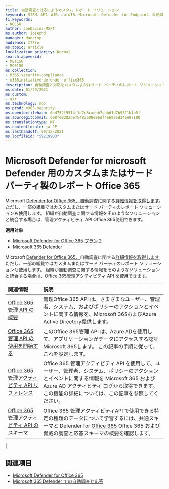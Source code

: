 ```yaml
---
title: 自動調査と対応によるカスタム レポート ソリューション
keywords: SIEM、API、AIR、autoIR、Microsoft Defender for Endpoint、自動調査、統合、カスタム レポート
f1.keywords:
- NOCSH
author: JoeDavies-MSFT
ms.author: josephd
manager: dansimp
audience: ITPro
ms.topic: article
localization_priority: Normal
search.appverid:
- MET150
- MOE150
ms.collection:
- M365-security-compliance
- m365initiative-defender-office365
description: 自動調査と対応をカスタムまたはサード パーティのレポート ソリューションに統合する方法について説明します。
ms.date: 01/29/2021
ms.custom:
- air
ms.technology: mdo
ms.prod: m365-security
ms.openlocfilehash: 6ed752f9514f1d2c8cadeb7cbbd1d7b9311b1b5f
ms.sourcegitcommit: d08fe0282be75483608e96df4e6986d346e97180
ms.translationtype: MT
ms.contentlocale: ja-JP
ms.lasthandoff: 09/12/2021
ms.locfileid: "59219903"
---
```

# <a name="custom-or-third-party-reporting-solutions-for-microsoft-defender-for-office-365"></a>Microsoft Defender for microsoft Defender 用のカスタムまたはサード パーティ製のレポート Office 365

Microsoft [Defender for Office 365、](defender-for-office-365.md)自動調査に関する[詳細情報を取得します](air-view-investigation-results.md)。 ただし、一部の組織ではカスタムまたはサード パーティのレポート ソリューションも使用します。 組織が自動調査に関する情報を[](office-365-air.md)そのようなソリューションと統合する場合は、管理アクティビティ API Office 365使用できます。

**適用対象**
- [Microsoft Defender for Office 365 プラン 2](defender-for-office-365.md)
- [Microsoft 365 Defender](../defender/microsoft-365-defender.md)

Microsoft [Defender for Office 365、](defender-for-office-365.md)自動調査に関する[詳細情報を取得します](air-view-investigation-results.md)。 ただし、一部の組織ではカスタムまたはサード パーティのレポート ソリューションも使用します。 組織が自動調査に関する情報をそのようなソリューションと統合する場合は、Office 365管理アクティビティ API を使用できます。

|関連情報|説明|
|:---|:---|
|[Office 365 管理 API の概要](/office/office-365-management-api/office-365-management-apis-overview)|管理Office 365 API は、さまざまなユーザー、管理者、システム、およびポリシーのアクションとイベントに関する情報を、Microsoft 365およびAzure Active Directory提供します。|
|[Office 365 管理 API の使用を開始する](/office/office-365-management-api/get-started-with-office-365-management-apis)|このOffice 365管理 API は、Azure ADを使用して、アプリケーションがデータにアクセスする認証Microsoft 365します。 この記事の手順に従って、これを設定します。|
|[Office 365 管理アクティビティ API リファレンス](/office/office-365-management-api/office-365-management-activity-api-reference)|Office 365 管理アクティビティ API を使用して、ユーザー、管理者、システム、ポリシーのアクションとイベントに関する情報を Microsoft 365 および Azure AD アクティビティ ログから取得できます。 この機能の詳細については、この記事を参照してください。|
|[Office 365 管理アクティビティ API のスキーマ](/office/office-365-management-api/office-365-management-activity-api-schema)|Office 365 管理アクティビティ[](/office/office-365-management-api/office-365-management-activity-api-schema#common-schema)API で使用できる特定の種類のデータについて学習するには、共通スキーマと Defender for [Office 365](/office/office-365-management-api/office-365-management-activity-api-schema#office-365-advanced-threat-protection-and-threat-investigation-and-response-schema) Office 365 および脅威の調査と応答スキーマの概要を確認します。|
|

## <a name="see-also"></a>関連項目

- [Microsoft Defender for Office 365](defender-for-office-365.md)
- [Microsoft 365 Defender での自動調査と応答](/microsoft-365/security/defender/m365d-autoir)
